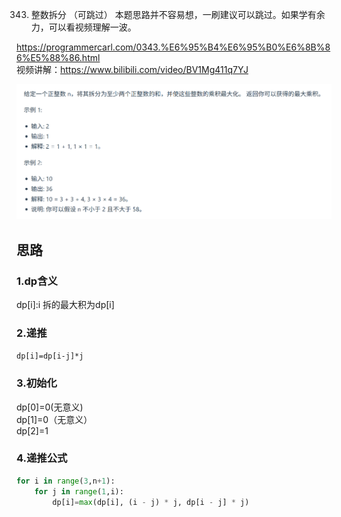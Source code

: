 343. 整数拆分 （可跳过）
本题思路并不容易想，一刷建议可以跳过。如果学有余力，可以看视频理解一波。

https://programmercarl.com/0343.%E6%95%B4%E6%95%B0%E6%8B%86%E5%88%86.html   
视频讲解：https://www.bilibili.com/video/BV1Mg411q7YJ

![img_8.png](img_8.png)
## 思路
### 1.dp含义
dp[i]:i 拆的最大积为dp[i]
### 2.递推
`dp[i]=dp[i-j]*j`
### 3.初始化
dp[0]=0(无意义)  
dp[1]=0（无意义）  
dp[2]=1
### 4.递推公式
```python
for i in range(3,n+1):
    for j in range(1,i):
        dp[i]=max(dp[i], (i - j) * j, dp[i - j] * j)
```